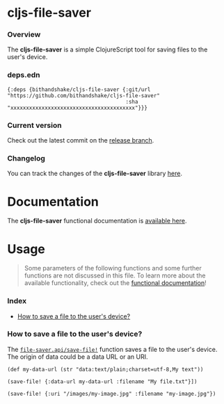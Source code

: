 
# cljs-file-saver

### Overview

The <strong>cljs-file-saver</strong> is a simple ClojureScript tool for saving
files to the user's device.

### deps.edn

```
{:deps {bithandshake/cljs-file-saver {:git/url "https://github.com/bithandshake/cljs-file-saver"
                                      :sha     "xxxxxxxxxxxxxxxxxxxxxxxxxxxxxxxxxxxxxxxx"}}}
```

### Current version

Check out the latest commit on the [release branch](https://github.com/bithandshake/cljs-file-saver/tree/release).

### Changelog

You can track the changes of the <strong>cljs-file-saver</strong> library [here](CHANGES.md).

# Documentation

The <strong>cljs-file-saver</strong> functional documentation is [available here](https://bithandshake.github.io/cljs-file-saver).

# Usage

> Some parameters of the following functions and some further functions are not discussed in this file.
  To learn more about the available functionality, check out the [functional documentation](documentation/COVER.md)!

### Index

- [How to save a file to the user's device?](#how-to-save-a-to-the-users-device)

### How to save a file to the user's device?

The [`file-saver.api/save-file!`](documentation/cljs/file-saver/API.md#save-file)
function saves a file to the user's device. The origin of data could be a data URL
or an URI.

```
(def my-data-url (str "data:text/plain;charset=utf-8,My text"))

(save-file! {:data-url my-data-url :filename "My file.txt"}])
```

```
(save-file! {:uri "/images/my-image.jpg" :filename "my-image.jpg"})

```
